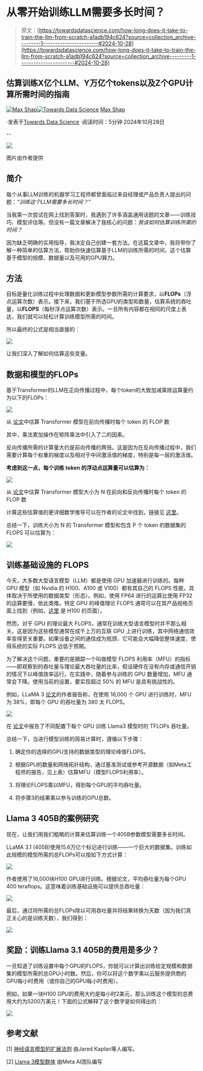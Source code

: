 # 从零开始训练LLM需要多长时间？

> 原文：[https://towardsdatascience.com/how-long-does-it-take-to-train-the-llm-from-scratch-a1adb194c624?source=collection_archive---------1-----------------------#2024-10-28](https://towardsdatascience.com/how-long-does-it-take-to-train-the-llm-from-scratch-a1adb194c624?source=collection_archive---------1-----------------------#2024-10-28)

## 估算训练X亿个LLM、Y万亿个tokens以及Z个GPU计算所需时间的指南

[](https://medium.com/@maxshapp?source=post_page---byline--a1adb194c624--------------------------------)[![Max Shap](../Images/34811d87a5eb23f21e8d6fd569311a3a.png)](https://medium.com/@maxshapp?source=post_page---byline--a1adb194c624--------------------------------)[](https://towardsdatascience.com/?source=post_page---byline--a1adb194c624--------------------------------)[![Towards Data Science](../Images/a6ff2676ffcc0c7aad8aaf1d79379785.png)](https://towardsdatascience.com/?source=post_page---byline--a1adb194c624--------------------------------) [Max Shap](https://medium.com/@maxshapp?source=post_page---byline--a1adb194c624--------------------------------)

·发表于[Towards Data Science](https://towardsdatascience.com/?source=post_page---byline--a1adb194c624--------------------------------) ·阅读时间：5分钟·2024年10月28日

--

![](../Images/22c36c4b0f024261ae215cb9306bbb76.png)

图片由作者提供

## **简介**

每个从事LLM训练的机器学习工程师都曾面临过来自经理或产品负责人提出的问题：*“训练这个LLM需要多长时间？”*

当我第一次尝试在网上找到答案时，我遇到了许多涵盖通用话题的文章——训练技巧、模型评估等。但没有一篇文章解决了我核心的问题：*我该如何估算训练所需的时间？*

因为缺乏明确的实用指导，我决定自己创建一套方法。在这篇文章中，我将带你了解一种简单的估算方法，帮助你快速估算基于LLM的训练所需的时间，这个估算基于模型的规模、数据量以及可用的GPU算力。

## **方法**

目标是量化训练过程中处理数据和更新模型参数所需的计算要求，以**FLOPs**（浮点运算次数）表示。接下来，我们基于所选GPU的类型和数量，估算系统的吞吐量，以**FLOPS**（每秒浮点运算次数）表示。一旦所有内容都在相同的尺度上表达，我们就可以轻松计算训练模型所需的时间。

所以最终的公式是相当直接的：

![](../Images/e635eab3d7c67dcee53d0d155a997497.png)

让我们深入了解如何估算这些变量。

## 数据和模型的FLOPs

基于Transformer的LLM在正向传播过程中，每个token的大致加减乘除运算量约为以下的FLOPs：

![](../Images/931583db7f575dfa66cfc1285987af01.png)

从 [论文](https://arxiv.org/pdf/2001.08361)中估算 Transformer 模型在前向传播时每个 token 的 FLOP 数

其中，乘法累加操作在矩阵乘法中引入了二的因素。

反向传播所需的计算量大约是前向传播的两倍。这是因为在反向传播过程中，我们需要计算每个权重的梯度以及相对于中间激活值的梯度，特别是每一层的激活值。

**考虑到这一点，每个训练 token 的浮动点运算量可以估算为：**

![](../Images/3817cdce9aa32f0eec695f00f2220eaa.png)

从 [论文](https://arxiv.org/pdf/2001.08361)中估算 Transformer 模型大小为 N 在前向和反向传播时每个 token 的 FLOP 数

计算这些估算值的更详细数学推导可以在作者的论文中找到，链接见 [这里](https://arxiv.org/pdf/2001.08361)。

总结一下，训练大小为 N 的 Transformer 模型和包含 P 个 token 的数据集的 FLOPS 可以估算为：

![](../Images/b356d4df53ad88326a799b8553b0852c.png)

## 训练基础设施的 FLOPS

今天，大多数大型语言模型（LLM）都是使用 GPU 加速器进行训练的。每种 GPU 模型（如 Nvidia 的 H100、A100 或 V100）都有其自己的 FLOPS 性能，具体取决于所使用的数据类型（形态）。例如，使用 FP64 进行的运算比使用 FP32 的运算要慢，依此类推。特定 GPU 的峰值理论 FLOPS 通常可以在其产品规格页面上找到（例如，[这里](https://www.nvidia.com/en-gb/data-center/h100/) 是 H100 的页面）。

然而，对于 GPU 的理论最大 FLOPS，通常在训练大型语言模型时并不那么相关。这是因为这些模型通常在成千上万的互联 GPU 上进行训练，其中网络通信效率变得至关重要。如果设备之间的通信成为瓶颈，它可能会大幅降低整体速度，使得系统的实际 FLOPS 远低于预期。

为了解决这个问题，重要的是跟踪一个叫做模型 FLOPS 利用率（MFU）的指标——即观察到的吞吐量与理论最大吞吐量的比率，假设硬件在没有内存或通信开销的情况下以峰值效率运行。在实践中，随着参与训练的 GPU 数量增加，MFU 通常会下降。使用当前的设置，要实现超过 50% 的 MFU 是具有挑战性的。

例如，LLaMA 3 [论文](https://arxiv.org/pdf/2407.21783)的作者报告称，在使用 16,000 个 GPU 进行训练时，MFU 为 38%，即每个 GPU 的吞吐量为 380 太 FLOPS。

![](../Images/2eb3da3d53dfffa58532e6b705f75264.png)

在 [论文](https://arxiv.org/pdf/2407.21783)中报告了不同配置下每个 GPU 训练 Llama3 模型时的 TFLOPs 吞吐量。

总结一下，当进行模型训练的简易计算时，遵循以下步骤：

1.  确定你的选择的GPU支持的数据类型的理论峰值FLOPS。

1.  根据GPU的数量和网络拓扑结构，通过基准测试或参考开源数据（如Meta工程师的报告，见上表）估算MFU（模型FLOPS利用率）。

1.  将理论FLOPS乘以MFU，得到每个GPU的平均吞吐量。

1.  将步骤3的结果乘以参与训练的GPU总数。

## Llama 3 405B的案例研究

现在，让我们用我们粗略的计算来估算训练一个405B参数模型需要多长时间。

LLaMA 3.1 (405B)使用15.6万亿个标记进行训练——一个巨大的数据集。训练如此规模的模型所需的总FLOPs可以按如下方式计算：

![](../Images/61a2c49b64193b8f2c567caa1dac0977.png)

作者使用了16,000块H100 GPU进行训练。根据论文，平均吞吐量为每个GPU 400 teraflops。这意味着训练基础设施可以提供总吞吐量：

![](../Images/1ab3387731738214dbbf88f6d5dc2718.png)

最后，通过将所需的总FLOPs除以可用吞吐量并将结果转换为天数（因为我们真正关心的是训练天数），我们得到：

![](../Images/518a4ceb08820b09d1ab968c6e7555ee.png)

## 奖励：训练Llama 3.1 405B的费用是多少？

一旦知道了训练设置中每个GPU的FLOPS，你就可以计算出训练给定规模和数据集的模型所需的总GPU小时数。然后，你可以将这个数字乘以云服务提供商的GPU每小时费用（或你自己的GPU每小时费用）。

例如，如果一块H100 GPU的费用大约是每小时2美元，那么训练这个模型的总费用大约为5200万美元！下面的公式解释了这个数字是如何得出的：

![](../Images/e790d633c6d7eb0841e81317dd5f332f.png)

## 参考文献

[1] [神经语言模型的扩展法则](https://arxiv.org/pdf/2001.08361) 由Jared Kaplan等人编写。

[2] [Llama 3模型群体](https://arxiv.org/pdf/2407.21783) 由Meta AI团队编写
